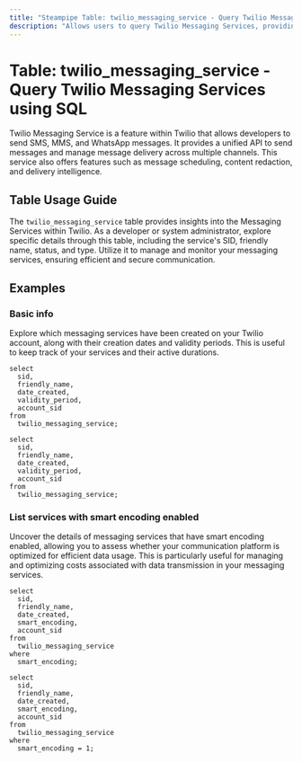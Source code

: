 ```yaml
---
title: "Steampipe Table: twilio_messaging_service - Query Twilio Messaging Services using SQL"
description: "Allows users to query Twilio Messaging Services, providing details on the messaging service's SID, friendly name, status, type, and more."
---
```


# Table: twilio_messaging_service - Query Twilio Messaging Services using SQL

Twilio Messaging Service is a feature within Twilio that allows developers to send SMS, MMS, and WhatsApp messages. It provides a unified API to send messages and manage message delivery across multiple channels. This service also offers features such as message scheduling, content redaction, and delivery intelligence.

## Table Usage Guide

The `twilio_messaging_service` table provides insights into the Messaging Services within Twilio. As a developer or system administrator, explore specific details through this table, including the service's SID, friendly name, status, and type. Utilize it to manage and monitor your messaging services, ensuring efficient and secure communication.

## Examples

### Basic info
Explore which messaging services have been created on your Twilio account, along with their creation dates and validity periods. This is useful to keep track of your services and their active durations.

```sql+postgres
select
  sid,
  friendly_name,
  date_created,
  validity_period,
  account_sid
from
  twilio_messaging_service;
```

```sql+sqlite
select
  sid,
  friendly_name,
  date_created,
  validity_period,
  account_sid
from
  twilio_messaging_service;
```

### List services with smart encoding enabled
Uncover the details of messaging services that have smart encoding enabled, allowing you to assess whether your communication platform is optimized for efficient data usage. This is particularly useful for managing and optimizing costs associated with data transmission in your messaging services.

```sql+postgres
select
  sid,
  friendly_name,
  date_created,
  smart_encoding,
  account_sid
from
  twilio_messaging_service
where
  smart_encoding;
```

```sql+sqlite
select
  sid,
  friendly_name,
  date_created,
  smart_encoding,
  account_sid
from
  twilio_messaging_service
where
  smart_encoding = 1;
```